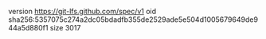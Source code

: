 version https://git-lfs.github.com/spec/v1
oid sha256:5357075c274a2dc05bdadfb355de2529ade5e504d1005679649de944a5d880f1
size 3017
